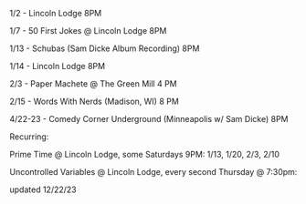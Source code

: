 1/2 - Lincoln Lodge 8PM

1/7 - 50 First Jokes @ Lincoln Lodge 8PM

1/13 - Schubas (Sam Dicke Album Recording) 8PM

1/14 - Lincoln Lodge 8PM

2/3 - Paper Machete @ The Green Mill 4 PM

2/15 - Words With Nerds (Madison, WI) 8 PM

4/22-23 - Comedy Corner Underground (Minneapolis w/ Sam Dicke) 8PM

Recurring:

Prime Time @ Lincoln Lodge, some Saturdays 9PM: 1/13, 1/20, 2/3, 2/10

Uncontrolled Variables @ Lincoln Lodge, every second Thursday @ 7:30pm:

updated 12/22/23

